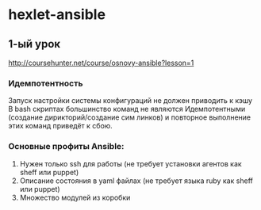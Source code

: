 # hexlet-ansible

## 1-ый урок 
http://coursehunter.net/course/osnovy-ansible?lesson=1

### Идемпотентность

Запуск настройки системы конфигураций не должен приводить к кэшу
В bash скриптах большинство команд не являются Идемпотентными (создание дирикторий/создание сим линков) и повторное выполнение этих команд приведёт к сбою.

### Основные профиты Ansible:

1. Нужен только ssh для работы (не требует установки агентов как sheff или puppet)
2. Описание состояния в yaml файлах (не требует языка ruby как sheff или puppet)
3. Множество модулей из коробки

